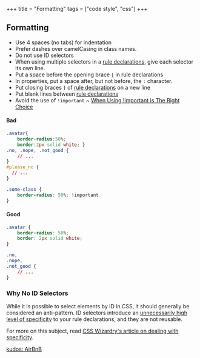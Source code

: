 +++
title = "Formatting"
tags = ["code style", "css"]
+++

## Formatting

* Use 4 spaces (no tabs) for indentation
* Prefer dashes over camelCasing in class names.
* Do not use ID selectors
* When using multiple selectors in a [rule declarations](/patterns/css/terminology/#rule-declaration), give each selector its own line.
* Put a space before the opening brace `{` in rule declarations
* In properties, put a space after, but not before, the `:` character.
* Put closing braces `}` of [rule declarations](/patterns/css/terminology/#rule-declaration) on a new line
* Put blank lines between [rule declarations](/patterns/css/terminology/#rule-declaration)
* Avoid the use of `!important` ~ [When Using !important is The Right Choice](https://css-tricks.com/when-using-important-is-the-right-choice/)

#### Bad

```css
.avatar{
    border-radius:50%;
    border:2px solid white; }
.no, .nope, .not_good {
    // ...
}
#please_no {
  // ...
}

.some-class {
    border-radius: 50%; !important
}
```

#### Good

```css
.avatar {
    border-radius: 50%;
    border: 2px solid white;
}

.no,
.nope,
.not_good {
    // ...
}
```

### Why No ID Selectors

While it is possible to select elements by ID in CSS, it should generally be considered an anti-pattern. ID selectors introduce an [unnecessarily high level of specificity](https://developer.mozilla.org/en-US/docs/Web/CSS/Specificity) to your rule declarations, and they are not reusable.

For more on this subject, read [CSS Wizardry's article on dealing with specificity](http://csswizardry.com/2014/07/hacks-for-dealing-with-specificity/).

[kudos: AirBnB](https://github.com/airbnb/css#id-selectors)
